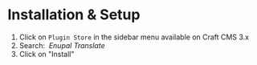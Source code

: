 # Installation & Setup

1.  Click on `Plugin Store` in the sidebar menu available on Craft CMS 3.x
2.  Search:  _Enupal Translate_
3.  Click on "Install"
